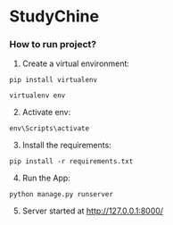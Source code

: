# StudyChine

### How to run project?
1) Create a virtual environment:
```
pip install virtualenv

virtualenv env
```

2) Activate env:
```
env\Scripts\activate
```

3) Install the requirements:
```
pip install -r requirements.txt
```

4) Run the App:
```
python manage.py runserver
```

5) Server started at http://127.0.0.1:8000/